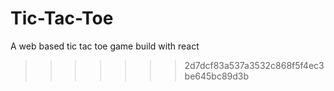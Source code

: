 # Tic-Tac-Toe
A web based tic tac toe game build with react
>>>>>>> 2d7dcf83a537a3532c868f5f4ec3be645bc89d3b
